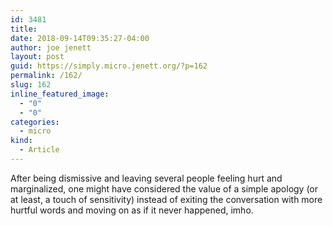 ```yaml
---
id: 3481
title: 
date: 2018-09-14T09:35:27-04:00
author: joe jenett
layout: post
guid: https://simply.micro.jenett.org/?p=162
permalink: /162/
slug: 162
inline_featured_image:
  - "0"
  - "0"
categories:
  - micro
kind:
  - Article
---
```

After being dismissive and leaving several people feeling hurt and marginalized, one might have considered the value of a simple apology (or at least, a touch of sensitivity) instead of exiting the conversation with more hurtful words and moving on as if it never happened, imho.